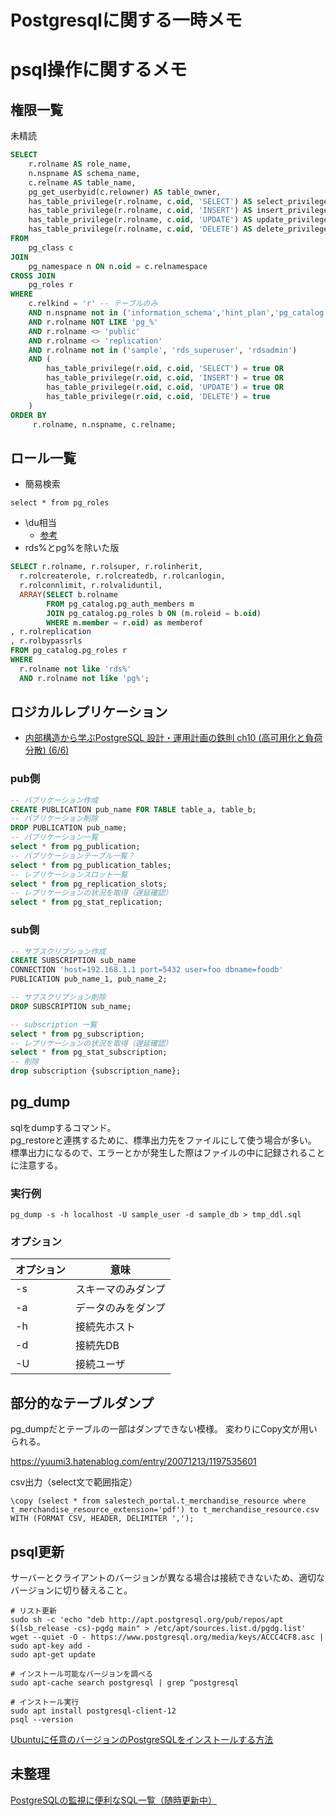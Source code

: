 # Postgresqlに関する一時メモ

# psql操作に関するメモ

<!---------------------------------------------------------------------------------------->
## 権限一覧
未精読

```SQL
SELECT
    r.rolname AS role_name,
	n.nspname AS schema_name,
    c.relname AS table_name,
    pg_get_userbyid(c.relowner) AS table_owner,
    has_table_privilege(r.rolname, c.oid, 'SELECT') AS select_privilege,
	has_table_privilege(r.rolname, c.oid, 'INSERT') AS insert_privilege,
    has_table_privilege(r.rolname, c.oid, 'UPDATE') AS update_privilege,
    has_table_privilege(r.rolname, c.oid, 'DELETE') AS delete_privilege
FROM
    pg_class c
JOIN
    pg_namespace n ON n.oid = c.relnamespace
CROSS JOIN
    pg_roles r
WHERE
    c.relkind = 'r' -- テーブルのみ
	AND n.nspname not in ('information_schema','hint_plan','pg_catalog')
	AND r.rolname NOT LIKE 'pg_%'
	AND r.rolname <> 'public'
	AND r.rolname <> 'replication'
	AND r.rolname not in ('sample', 'rds_superuser', 'rdsadmin')
	AND (
        has_table_privilege(r.oid, c.oid, 'SELECT') = true OR
        has_table_privilege(r.oid, c.oid, 'INSERT') = true OR
        has_table_privilege(r.oid, c.oid, 'UPDATE') = true OR
        has_table_privilege(r.oid, c.oid, 'DELETE') = true
    )
ORDER BY
     r.rolname, n.nspname, c.relname;
```

## ロール一覧
- 簡易検索

```
select * from pg_roles
```

- \du相当
    - [参考](https://stackoverflow.com/questions/62921820/postgres-alternative-to-du-to-view-group-role-membership)
- rds%とpg%を除いた版

```SQL
SELECT r.rolname, r.rolsuper, r.rolinherit,
  r.rolcreaterole, r.rolcreatedb, r.rolcanlogin,
  r.rolconnlimit, r.rolvaliduntil,
  ARRAY(SELECT b.rolname
        FROM pg_catalog.pg_auth_members m
        JOIN pg_catalog.pg_roles b ON (m.roleid = b.oid)
        WHERE m.member = r.oid) as memberof
, r.rolreplication
, r.rolbypassrls
FROM pg_catalog.pg_roles r
WHERE 
  r.rolname not like 'rds%'
  AND r.rolname not like 'pg%';
```

<!---------------------------------------------------------------------------------------->
## ロジカルレプリケーション

- [内部構造から学ぶPostgreSQL 設計・運用計画の鉄則 ch10 (高可用化と負荷分散) (6/6)](https://wand-ta.hatenablog.com/entry/2020/02/15/214718)

### pub側
```SQL
-- パブリケーション作成
CREATE PUBLICATION pub_name FOR TABLE table_a, table_b;
-- パブリケーション削除
DROP PUBLICATION pub_name;
-- パブリケーション一覧
select * from pg_publication;
-- パブリケーションテーブル一覧？
select * from pg_publication_tables;
-- レプリケーションスロット一覧
select * from pg_replication_slots;
-- レプリケーションの状況を取得（遅延確認）
select * from pg_stat_replication;
```

### sub側
```SQL
-- サブスクリプション作成
CREATE SUBSCRIPTION sub_name
CONNECTION 'host=192.168.1.1 port=5432 user=foo dbname=foodb'
PUBLICATION pub_name_1, pub_name_2;

-- サブスクリプション削除
DROP SUBSCRIPTION sub_name;

-- subscription 一覧
select * from pg_subscription;
-- レプリケーションの状況を取得（遅延確認）
select * from pg_stat_subscription;
-- 削除
drop subscription {subscription_name};
```

<!---------------------------------------------------------------------------------------->

## pg_dump
sqlをdumpするコマンド。  
pg_restoreと連携するために、標準出力先をファイルにして使う場合が多い。  
標準出力になるので、エラーとかが発生した際はファイルの中に記録されることに注意する。  

### 実行例
```
pg_dump -s -h localhost -U sample_user -d sample_db > tmp_ddl.sql
```

### オプション
| オプション | 意味 |
| - | - |
| -s | スキーマのみダンプ |
| -a | データのみをダンプ |
| -h | 接続先ホスト |
| -d | 接続先DB |
| -U | 接続ユーザ |

## 部分的なテーブルダンプ
pg_dumpだとテーブルの一部はダンプできない模様。
変わりにCopy文が用いられる。

https://yuumi3.hatenablog.com/entry/20071213/1197535601

csv出力（select文で範囲指定）
```
\copy (select * from salestech_portal.t_merchandise_resource where t_merchandise_resource_extension='pdf') to t_merchandise_resource.csv WITH (FORMAT CSV, HEADER, DELIMITER ',');
```

## psql更新
サーバーとクライアントのバージョンが異なる場合は接続できないため、適切なバージョンに切り替えること。

```
# リスト更新
sudo sh -c 'echo "deb http://apt.postgresql.org/pub/repos/apt $(lsb_release -cs)-pgdg main" > /etc/apt/sources.list.d/pgdg.list'
wget --quiet -O - https://www.postgresql.org/media/keys/ACCC4CF8.asc | sudo apt-key add -
sudo apt-get update

# インストール可能なバージョンを調べる
sudo apt-cache search postgresql | grep ^postgresql

# インストール実行
sudo apt install postgresql-client-12
psql --version
```


[Ubuntuに任意のバージョンのPostgreSQLをインストールする方法](https://xblood.hatenablog.com/entry/install-postgresql-to-ubuntu)


## 未整理
[PostgreSQLの監視に便利なSQL一覧（随時更新中）](https://qiita.com/mkyz08/items/ff4474a5546a62adc580)
